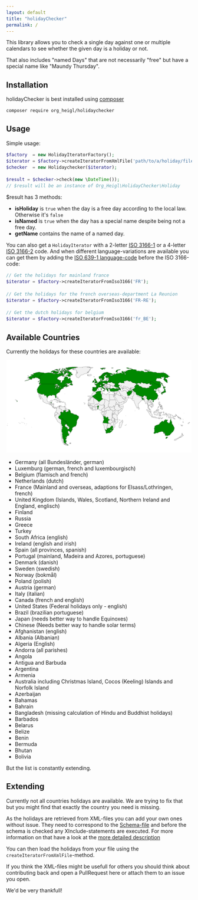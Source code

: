 ```yaml
---
layout: default
title: "holidayChecker"
permalink: /
---
```


This library allows you to check a single day against one or multiple calendars
to see whether the given day is a holiday or not.

That also includes "named Days" that are not necessarily "free" but have a special
name like "Maundy Thursday".

## Installation

holidayChecker is best installed using [composer](https://getcomposer.org)

```bash
composer require org_heigl/holidaychecker
```

## Usage

Simple usage:

```php
$factory  = new HolidayIteratorFactory();
$iterator = $factory->createIteratorFromXmlFile('path/to/a/holiday/file.xml');
$checker  = new Holidaychecker($iterator);

$result = $checker->check(new \DateTime());
// $result will be an instance of Org_Heigl\HolidayChecker\Holiday
```

$result has 3 methods:

* **isHoliday** is ```true``` when the day is a free day according to the local law. Otherwise it's ```false```
* **isNamed** is ```true``` when the day has a special name despite being not a free day.
* **getName** contains the name of a named day.

You can also get a ```HolidayIterator``` with a 2-letter [ISO 3166-1](https://en.wikipedia.org/wiki/ISO_3166-1)
or a 4-letter [ISO 3166-2](https://en.wikipedia.org/wiki/ISO_3166-2) code. And when different language-variations are available you can get them
by adding the [ISO 639-1 language-code](https://en.wikipedia.org/wiki/ISO_3166-2) before the ISO 3166-code:

```php
// Get the holidays for mainland france
$iterator = $factory->createIteratorFromIso3166('FR');

// Get the holidays for the french overseas-department La Reunion
$iterator = $factory->createIteratorFromIso3166('FR-RE');

// Get the dutch holidays for belgium
$iterator = $factory->createIteratorFromIso3166('fr_BE');
```

## Available Countries

Currently the holidays for these countries are available:

![Map of the world](world.svg)

* Germany (all Bundesländer, german)
* Luxemburg (german, french and luxembourgisch)
* Belgium (flamisch and french)
* Netherlands (dutch)
* France (Mainland and overseas, adaptions for Elsass/Lothringen, french)
* United Kingdom (Islands, Wales, Scotland, Northern Ireland and England, englisch)
* Finland
* Russia
* Greece
* Turkey
* South Africa (english)
* Ireland (english and irish)
* Spain (all provinces, spanish)
* Portugal (mainland, Madeira and Azores, portuguese)
* Denmark (danish)
* Sweden (swedish)
* Norway (bokmål)
* Poland (polish)
* Austria (german)
* Italy (italian)
* Canada (french and english)
* United States (Federal holidays only - english)
* Brazil (brazilian portuguese)
* Japan (needs better way to handle Equinoxes)
* Chinese (Needs better way to handle solar terms)
* Afghanistan (english)
* Albania (Albanian)
* Algeria (English)
* Andorra (all parishes)
* Angola
* Antigua and Barbuda
* Argentina
* Armenia
* Australia including Christmas Island, Cocos (Keeling) Islands and Norfolk Island
* Azerbaijan
* Bahamas
* Bahrain
* Bangladesh (missing calculation of Hindu and Buddhist holidays)
* Barbados
* Belarus
* Belize
* Benin
* Bermuda
* Bhutan
* Bolivia

But the list is constantly extending.

## Extending

Currently not all countries holidays are available. We are trying to fix that
but you might find that exactly the country you need is missing.

As the holidays are retrieved from XML-files you can add your own ones without
issue. They need to correspond to the [Schema-file](https://www.heigl.org/xml/xsd/holidays.xsd)
and before the schema is checked any XInclude-statements are executed. For more
information on that have a look at the [more detailed description](extend_xml)

You can then load the holidays from your file using the ```createIteratorFromXmlFile```-method.

If you think the XML-files might be usefull for others you should think about
contributing back and open a PullRequest here or attach them to an issue you open.

We'd be very thankfull!
